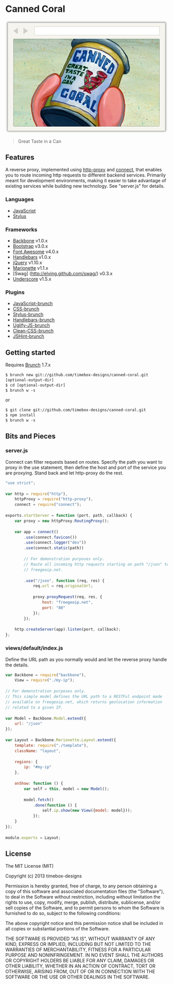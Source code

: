 # Canned Coral

![Canned Coral](app/assets/img/browser-window-2.png)

> Great Taste in a Can

## Features
A reverse proxy, implemented using [http-proxy](https://npmjs.org/package/http-proxy) and [connect](https://npmjs.org/package/connect),
that enables you to route incoming http requests to different backend services. Primarily meant for development environments, making it
easier to take advantage of existing services while building new technology. See "server.js" for details.

### Languages
* [JavaScript](http://www.codecademy.com/tracks/javascript)
* [Stylus](http://learnboost.github.io/stylus/)

### Frameworks
* [Backbone](http://backbonejs.org/) v1.0.x
* [Bootstrap](http://getbootstrap.com/) v3.0.x
* [Font Awesome](http://fortawesome.github.io/Font-Awesome/) v4.0.x
* [Handlebars](http://handlebarsjs.com/) v1.0.x
* [jQuery](http://jquery.com/) v1.10.x
* [Marionette](http://marionettejs.com/) v1.1.x
* [Swag] (http://elving.github.com/swag/) v0.3.x
* [Underscore](http://documentcloud.github.io/underscore/) v1.5.x

### Plugins
* [JavaScript-brunch](https://github.com/brunch/javascript-brunch)
* [CSS-brunch](https://github.com/brunch/css-brunch)
* [Stylus-brunch](https://github.com/brunch/stylus-brunch)
* [Handlebars-brunch](https://github.com/brunch/handlebars-brunch)
* [Uglify-JS-brunch](https://github.com/brunch/uglify-js-brunch)
* [Clean-CSS-brunch](https://github.com/brunch/clean-css-brunch)
* [JSHint-brunch](https://github.com/brunch/jshint-brunch)

## Getting started
Requires [Brunch](http://brunch.io/) 1.7.x

    $ brunch new git://github.com/timebox-designs/canned-coral.git [optional-output-dir]
    $ cd [optional-output-dir]
    $ brunch w -s

or

    $ git clone git://github.com/timebox-designs/canned-coral.git
    $ npm install
    $ brunch w -s

## Bits and Pieces

### server.js
Connect can filter requests based on routes. Specify the path you want to proxy in the use statement,
then define the host and port of the service you are proxying. Stand back and let http-proxy do the rest.

``` js
"use strict";

var http = require("http"),
    httpProxy = require("http-proxy"),
    connect = require("connect");

exports.startServer = function (port, path, callback) {
    var proxy = new httpProxy.RoutingProxy();

    var app = connect()
        .use(connect.favicon())
        .use(connect.logger("dev"))
        .use(connect.static(path))

        // For demonstration purposes only.
        // Route all incoming http requests starting on path "/json" to
        // freegeoip.net.

        .use("/json", function (req, res) {
            req.url = req.originalUrl;

            proxy.proxyRequest(req, res, {
                host: "freegeoip.net",
                port: "80"
            });
        });

    http.createServer(app).listen(port, callback);
};
```

### views/default/index.js
Define the URL path as you normally would and let the reverse proxy handle the details.

``` js
var Backbone = require("backbone"),
    View = require("./my-ip");

// For demonstration purposes only.
// This simple model defines the URL path to a RESTFul endpoint made
// available on freegeoip.net, which returns geolocation information
// related to a given IP.

var Model = Backbone.Model.extend({
    url: "/json"
});

var Layout = Backbone.Marionette.Layout.extend({
    template: require("./template"),
    className: "layout",

    regions: {
        ip: "#my-ip"
    },

    onShow: function () {
        var self = this, model = new Model();

        model.fetch()
            .done(function () {
                self.ip.show(new View({model: model}));
            });
    }
});

module.exports = Layout;
```

## License
The MIT License (MIT)

Copyright (c) 2013 timebox-designs

Permission is hereby granted, free of charge, to any person obtaining a copy of
this software and associated documentation files (the "Software"), to deal in
the Software without restriction, including without limitation the rights to
use, copy, modify, merge, publish, distribute, sublicense, and/or sell copies of
the Software, and to permit persons to whom the Software is furnished to do so,
subject to the following conditions:

The above copyright notice and this permission notice shall be included in all
copies or substantial portions of the Software.

THE SOFTWARE IS PROVIDED "AS IS", WITHOUT WARRANTY OF ANY KIND, EXPRESS OR
IMPLIED, INCLUDING BUT NOT LIMITED TO THE WARRANTIES OF MERCHANTABILITY, FITNESS
FOR A PARTICULAR PURPOSE AND NONINFRINGEMENT. IN NO EVENT SHALL THE AUTHORS OR
COPYRIGHT HOLDERS BE LIABLE FOR ANY CLAIM, DAMAGES OR OTHER LIABILITY, WHETHER
IN AN ACTION OF CONTRACT, TORT OR OTHERWISE, ARISING FROM, OUT OF OR IN
CONNECTION WITH THE SOFTWARE OR THE USE OR OTHER DEALINGS IN THE SOFTWARE.

